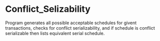 # Conflict_Selizability
Program generates all possible acceptable schedules for givent transactions, checks for conflict serializability, and if schedule is conflict serializable then lists equivalent serial schedule.
